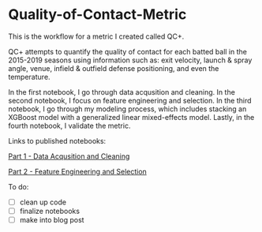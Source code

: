 # Quality-of-Contact-Metric

This is the workflow for a metric I created called QC+. 

QC+ attempts to quantify the quality of contact for each batted ball in the 2015-2019 seasons using information such as: exit velocity, launch & spray angle, venue, infield & outfield defense positioning, and even the temperature. 

In the first notebook, I go through data acqusition and cleaning. In the second notebook, I focus on feature engineering and selection. In the third notebook, I go through my modeling process, which includes stacking an XGBoost model with a generalized linear mixed-effects model. Lastly, in the fourth notebook, I validate the metric.

Links to published notebooks:

[Part 1 - Data Acqusition and Cleaning](https://rpubs.com/micahjona/qcp_p1)

[Part 2 - Feature Engineering and Selection](https://rpubs.com/micahjona/qcp_p2)

To do:
- [ ] clean up code
- [ ] finalize notebooks
- [ ] make into blog post
